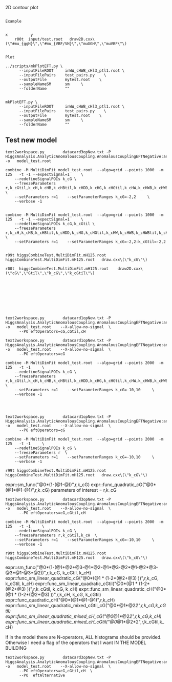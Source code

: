 2D contour plot
~~~

Example

                                                                          x          y
    r00t  input/test.root   draw2D.cxx\(\"#mu_{ggH}\",\"#mu_{VBF/VH}\",\"muGGH\",\"muVBF\"\)    
                                                     
    
Plot
~~~

    ../scripts/mkPlotEFT.py \
          --inputFileROOT     inWW_cHWB_cHl3_ptl1.root \
          --inputFilePairs    test_pairs.py    \
          --outputFile        mytest.root    \
          --sampleNameSM      sm     \
          --folderName        ""   

          
    mkPlotEFT.py \
          --inputFileROOT     inWW_cHWB_cHl3_ptl1.root \
          --inputFilePairs    test_pairs.py    \
          --outputFile        mytest.root    \
          --sampleNameSM      sm     \
          --folderName        ""   
     
     
      
    
Test new model
----

    text2workspace.py        datacard3opNew.txt -P HiggsAnalysis.AnalyticAnomalousCoupling.AnomalousCouplingEFTNegative:analiticAnomalousCouplingEFTNegative   -o   model_test.root   
    
    combine -M MultiDimFit model_test.root  --algo=grid --points 1000  -m 125   -t -1 --expectSignal=1     \
        --redefineSignalPOIs k_cG \
        --freezeParameters r,k_cGtil,k_cH,k_cHB,k_cHBtil,k_cHDD,k_cHG,k_cHGtil,k_cHW,k_cHWB,k_cHWBtil,k_cHWtil,k_cHbox,k_cHd,k_cHe,k_cHl1,k_cHl3,k_cHq1,k_cHq3,k_cHu,k_cHudAbs,k_cHudPh,k_cW,k_cWtil,k_cdBAbs,k_cdBPh,k_cdGAbs,k_cdGPh,k_cdHAbs,k_cdHPh,k_cdWAbs,k_cdWPh,k_cdd,k_cdd1,k_ceBAbs,k_ceBPh,k_ceHAbs,k_ceHPh,k_ceWAbs,k_ceWPh,k_ced,k_cee,k_ceu,k_cld,k_cle,k_cledqAbs,k_cledqPh,k_clequ1Abs,k_clequ1Ph,k_clequ3Abs,k_clequ3Ph,k_cll,k_cll1,k_clq1,k_clq3,k_clu,k_cqd1,k_cqd8,k_cqe,k_cqq1,k_cqq11,k_cqq3,k_cqq31,k_cqu1,k_cqu8,k_cquqd1Abs,k_cquqd1Ph,k_cquqd8Abs,k_cquqd8Ph,k_cuBAbs,k_cuBPh,k_cuGAbs,k_cuGPh,k_cuHAbs,k_cuHPh,k_cuWAbs,k_cuWPh,k_cud1,k_cud8,k_cuu,k_cuu1   \
        --setParameters r=1    --setParameterRanges k_cG=-2,2     \
        --verbose -1
    
    
    combine -M MultiDimFit model_test.root  --algo=grid --points 1000  -m 125   -t -1 --expectSignal=1     \
        --redefineSignalPOIs k_cG,k_cGtil \
        --freezeParameters r,k_cH,k_cHB,k_cHBtil,k_cHDD,k_cHG,k_cHGtil,k_cHW,k_cHWB,k_cHWBtil,k_cHWtil,k_cHbox,k_cHd,k_cHe,k_cHl1,k_cHl3,k_cHq1,k_cHq3,k_cHu,k_cHudAbs,k_cHudPh,k_cW,k_cWtil,k_cdBAbs,k_cdBPh,k_cdGAbs,k_cdGPh,k_cdHAbs,k_cdHPh,k_cdWAbs,k_cdWPh,k_cdd,k_cdd1,k_ceBAbs,k_ceBPh,k_ceHAbs,k_ceHPh,k_ceWAbs,k_ceWPh,k_ced,k_cee,k_ceu,k_cld,k_cle,k_cledqAbs,k_cledqPh,k_clequ1Abs,k_clequ1Ph,k_clequ3Abs,k_clequ3Ph,k_cll,k_cll1,k_clq1,k_clq3,k_clu,k_cqd1,k_cqd8,k_cqe,k_cqq1,k_cqq11,k_cqq3,k_cqq31,k_cqu1,k_cqu8,k_cquqd1Abs,k_cquqd1Ph,k_cquqd8Abs,k_cquqd8Ph,k_cuBAbs,k_cuBPh,k_cuGAbs,k_cuGPh,k_cuHAbs,k_cuHPh,k_cuWAbs,k_cuWPh,k_cud1,k_cud8,k_cuu,k_cuu1   \
        --setParameters r=1    --setParameterRanges k_cG=-2,2:k_cGtil=-2,2      
    

    r99t higgsCombineTest.MultiDimFit.mH125.root  higgsCombineTest.MultiDimFit.mH125.root   draw.cxx\(\"k_cG\"\)

    r00t  higgsCombineTest.MultiDimFit.mH125.root    draw2D.cxx\(\"cG\",\"Gtil\",\"k_cG\",\"k_cGtil\"\)    

    
    
    
    
    
    
    
    
    text2workspace.py        datacard1opNew.txt -P HiggsAnalysis.AnalyticAnomalousCoupling.AnomalousCouplingEFTNegative:analiticAnomalousCouplingEFTNegative   -o   model_test.root    --X-allow-no-signal  \
          --PO eftOperators=cG,cGtil,cH

    text2workspace.py        datacard1opNew.txt -P HiggsAnalysis.AnalyticAnomalousCoupling.AnomalousCouplingEFTNegative:analiticAnomalousCouplingEFTNegative   -o   model_test.root    --X-allow-no-signal  \
          --PO eftOperators=cG
    
    combine -M MultiDimFit model_test.root  --algo=grid --points 2000  -m 125   -t -1     \
        --redefineSignalPOIs k_cG \
        --freezeParameters r,k_cGtil,k_cH,k_cHB,k_cHBtil,k_cHDD,k_cHG,k_cHGtil,k_cHW,k_cHWB,k_cHWBtil,k_cHWtil,k_cHbox,k_cHd,k_cHe,k_cHl1,k_cHl3,k_cHq1,k_cHq3,k_cHu,k_cHudAbs,k_cHudPh,k_cW,k_cWtil,k_cdBAbs,k_cdBPh,k_cdGAbs,k_cdGPh,k_cdHAbs,k_cdHPh,k_cdWAbs,k_cdWPh,k_cdd,k_cdd1,k_ceBAbs,k_ceBPh,k_ceHAbs,k_ceHPh,k_ceWAbs,k_ceWPh,k_ced,k_cee,k_ceu,k_cld,k_cle,k_cledqAbs,k_cledqPh,k_clequ1Abs,k_clequ1Ph,k_clequ3Abs,k_clequ3Ph,k_cll,k_cll1,k_clq1,k_clq3,k_clu,k_cqd1,k_cqd8,k_cqe,k_cqq1,k_cqq11,k_cqq3,k_cqq31,k_cqu1,k_cqu8,k_cquqd1Abs,k_cquqd1Ph,k_cquqd8Abs,k_cquqd8Ph,k_cuBAbs,k_cuBPh,k_cuGAbs,k_cuGPh,k_cuHAbs,k_cuHPh,k_cuWAbs,k_cuWPh,k_cud1,k_cud8,k_cuu,k_cuu1   \
        --setParameters r=1    --setParameterRanges k_cG=-10,10     \
        --verbose -1
    
    
    
    
    text2workspace.py        datacard1opNew.txt -P HiggsAnalysis.AnalyticAnomalousCoupling.AnomalousCouplingEFTNegative:analiticAnomalousCouplingEFTNegative   -o   model_test.root    --X-allow-no-signal  \
          --PO eftOperators=cG
    
    combine -M MultiDimFit model_test.root  --algo=grid --points 2000  -m 125   -t -1     \
        --redefineSignalPOIs k_cG \
        --freezeParameters r  \
        --setParameters r=1    --setParameterRanges k_cG=-10,10     \
        --verbose -1
          
    r99t higgsCombineTest.MultiDimFit.mH125.root  higgsCombineTest.MultiDimFit.mH125.root   draw.cxx\(\"k_cG\"\)
    
    

    
    
    
    
expr::sm_func("@0*(1-(@1-@))",r,k_cG)
expr::func_quadratic_cG("@0*(@1*@1-@1)",r,k_cG)
 parameters of interest =  r,k_cG

 
    text2workspace.py        datacard3opNew.txt -P HiggsAnalysis.AnalyticAnomalousCoupling.AnomalousCouplingEFTNegative:analiticAnomalousCouplingEFTNegative   -o   model_test.root    --X-allow-no-signal  \
          --PO eftOperators=cG,cGtil,cH
    
    combine -M MultiDimFit model_test.root  --algo=grid --points 2000  -m 125   -t -1     \
        --redefineSignalPOIs k_cG \
        --freezeParameters r,k_cGtil,k_cH  \
        --setParameters r=1    --setParameterRanges k_cG=-10,10     \
        --verbose -1
          
    r99t higgsCombineTest.MultiDimFit.mH125.root  higgsCombineTest.MultiDimFit.mH125.root   draw.cxx\(\"k_cG\"\)
 


 
expr::sm_func("@0*(1-(@1+@2+@3-@1*@2-@1*@3-@2*@1-@2*@3-@3*@1-@3*@2))",r,k_cG, k_cGtil, k_cH)
expr::func_sm_linear_quadratic_cG("@0*(@1 * (1-2*(@2+@3) ))",r,k_cG, k_cGtil, k_cH)
expr::func_sm_linear_quadratic_cGtil("@0*(@1 * (1-2*(@2+@3) ))",r,k_cGtil, k_cG, k_cH)
expr::func_sm_linear_quadratic_cH("@0*(@1 * (1-2*(@2+@3) ))",r,k_cH, k_cG, k_cGtil)
expr::func_quadratic_cH("@0*(@1*@1-@1)",r,k_cH)
expr::func_sm_linear_quadratic_mixed_cGtil_cG("@0*@1*@2*2",r,k_cG,k_cGtil)
expr::func_sm_linear_quadratic_mixed_cH_cG("@0*@1*@2*2",r,k_cG,k_cH)
expr::func_sm_linear_quadratic_mixed_cH_cGtil("@0*@1*@2*2",r,k_cGtil,k_cH)





If in the model there are N-operators, ALL histograms should be provided.
Otherwise I need a flag of the operators that I want IN THE MODEL BUILDING







    text2workspace.py        datacard3opNew.txt -P HiggsAnalysis.AnalyticAnomalousCoupling.AnomalousCouplingEFTNegative:analiticAnomalousCouplingEFTNegative   -o   model_test.root    --X-allow-no-signal  \
          --PO eftOperators=cG,cGtil,cH  \
          --PO  eftAlternative
    
    
    
    